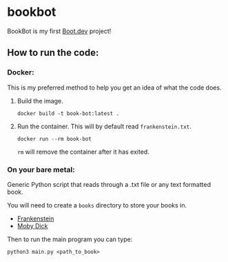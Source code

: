 # bookbot

BookBot is my first [Boot.dev](https://www.boot.dev) project!

## How to run the code:

### Docker:
This is my preferred method to help you get an idea of what the code does. 

1. Build the image.
   ```
   docker build -t book-bot:latest .
   ```
2. Run the container. This will by default read ```frankenstein.txt```.
   ```
   docker run --rm book-bot
   ```
   ```rm``` will remove the container after it has exited.


### On your bare metal:
Generic Python script that reads through a .txt file or any text formatted book. 

You will need to create a ```books``` directory to store your books in. 

- [Frankenstein](https://www.gutenberg.org/cache/epub/41445/pg41445.txt)
- [Moby Dick]()

Then to run the main program you can type:
```
python3 main.py <path_to_book>
```



